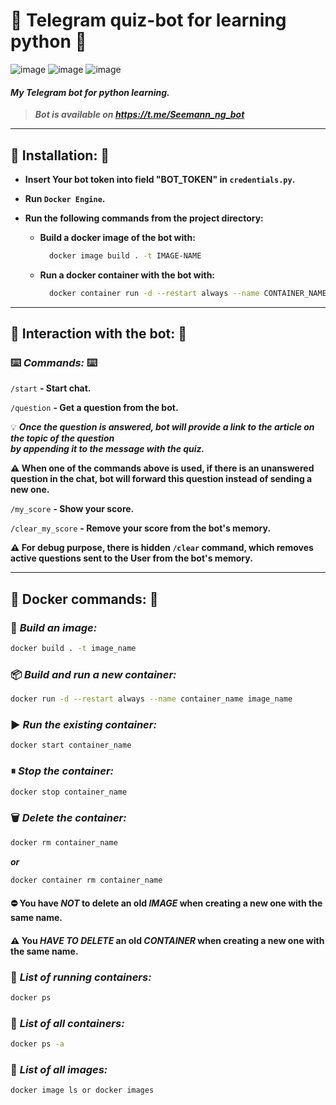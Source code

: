 # 🤖 Telegram quiz-bot for learning python 🤖

![image](https://img.shields.io/badge/Python-FFD43B?style=for-the-badge&logo=python&logoColor=blue)
![image](https://img.shields.io/badge/Telegram-2CA5E0?style=for-the-badge&logo=telegram&logoColor=white)
![image](https://img.shields.io/badge/Docker-2CA5E0?style=for-the-badge&logo=docker&logoColor=white)

#### _My Telegram bot for python learning._

> ___Bot is available on https://t.me/Seemann_ng_bot___

----

## 💾 Installation: 💾

- __Insert Your bot token into field "BOT_TOKEN" in `credentials.py`.__

- __Run `Docker Engine`.__

- __Run the following commands from the project directory:__

  - __Build a docker image of the bot with:__

    ```bash
      docker image build . -t IMAGE-NAME
    ```
  
  - __Run a docker container with the bot with:__

    ```bash
      docker container run -d --restart always --name CONTAINER_NAME IMAGE-NAME
    ```

----

## 📠 Interaction with the bot: 📠

### ⌨️ _Commands:_ ⌨️

`/start` __- Start chat.__
 
`/question` __- Get a question from the bot.__
 
💡 ___Once the question is answered, bot will provide a link to the article on the topic of the question\
by appending it to the message with the quiz.___
 
__⚠️ When one of the commands above is used, if there is an unanswered question in the chat, bot will forward this question instead of sending a new one.__

`/my_score` __- Show your score.__
 
`/clear_my_score` __- Remove your score from the bot's memory.__

__⚠️ For debug purpose, there is hidden `/clear` command,️ which removes active questions sent to the User 
from the bot's memory.__

----

## 🚢 Docker commands: 🚢

### 📝 _Build an image:_

```bash
docker build . -t image_name
```

### 📦 _Build and run a new container:_

```bash
docker run -d --restart always --name container_name image_name
```

### ▶️ _Run the existing container:_

```bash
docker start container_name
```

### ⏸ _Stop the container:_

```bash
docker stop container_name
```

### 🗑  _Delete the container:_

```bash
docker rm container_name
```

___or___

```bash
docker container rm container_name
```

#### ⛔️ You have _NOT_ to delete an old _IMAGE_ when creating a new one with the same name.

#### ⚠️ You _HAVE TO DELETE_ an old _CONTAINER_ when creating a new one with the same name.

### 🛂 _List of running containers:_

```bash
docker ps
```

### 🛅 _List of all containers:_

```bash
docker ps -a
```

### 🛃 _List of all images:_

```bash
docker image ls or docker images
```
